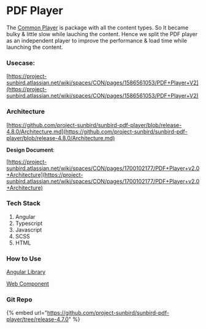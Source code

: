 # PDF Player

The [Common Player](common-player/) is package with all the content types. So It became bulky & little slow while lauching the content. Hence we split the PDF player as an independent player to improve the performance & load time while launching the content.



### Usecase:&#x20;

[https://project-sunbird.atlassian.net/wiki/spaces/CON/pages/1586561053/PDF+Player+V2](https://project-sunbird.atlassian.net/wiki/spaces/CON/pages/1586561053/PDF+Player+V2)

### Architecture

[https://github.com/project-sunbird/sunbird-pdf-player/blob/release-4.8.0/Architecture.md](https://github.com/project-sunbird/sunbird-pdf-player/blob/release-4.8.0/Architecture.md)



**Design Document**:

&#x20;[https://project-sunbird.atlassian.net/wiki/spaces/CON/pages/1700102177/PDF+Player+v2.0+Architecture](https://project-sunbird.atlassian.net/wiki/spaces/CON/pages/1700102177/PDF+Player+v2.0+Architecture)

### Tech Stack

1. Angular&#x20;
2. Typescript
3. Javascript
4. SCSS
5. HTML

### How to Use

&#x20;[Angular Library ](https://github.com/project-sunbird/sunbird-pdf-player/tree/release-4.8.0#getting-started)

[Web Component](https://github.com/project-sunbird/sunbird-pdf-player/tree/release-4.8.0#use-as-web-components)

### Git Repo

{% embed url="https://github.com/project-sunbird/sunbird-pdf-player/tree/release-4.7.0" %}
